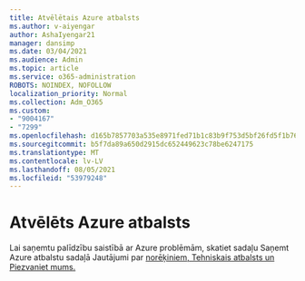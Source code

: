 ```yaml
---
title: Atvēlētais Azure atbalsts
ms.author: v-aiyengar
author: AshaIyengar21
manager: dansimp
ms.date: 03/04/2021
ms.audience: Admin
ms.topic: article
ms.service: o365-administration
ROBOTS: NOINDEX, NOFOLLOW
localization_priority: Normal
ms.collection: Adm_O365
ms.custom:
- "9004167"
- "7299"
ms.openlocfilehash: d165b7857703a535e8971fed71b1c83b9f753d5bf26fd5f1b76fe583a6c61578
ms.sourcegitcommit: b5f7da89a650d2915dc652449623c78be6247175
ms.translationtype: MT
ms.contentlocale: lv-LV
ms.lasthandoff: 08/05/2021
ms.locfileid: "53979248"
---
```

# <a name="dedicated-azure-support"></a>Atvēlēts Azure atbalsts

Lai saņemtu palīdzību saistībā ar Azure problēmām, skatiet sadaļu Saņemt Azure atbalstu sadaļā Jautājumi par [norēķiniem, Tehniskais atbalsts un Piezvaniet mums.](https://go.microsoft.com/fwlink/?linkid=2081348)
